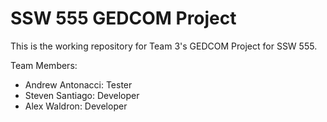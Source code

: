 ﻿# SSW 555 GEDCOM Project
 
 This is the working repository for Team 3's GEDCOM Project for SSW 555. 
 
 Team Members:
 - Andrew Antonacci: Tester
 - Steven Santiago: Developer
 - Alex Waldron: Developer
